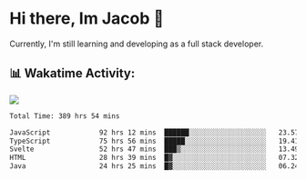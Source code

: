 # Hi there, Im Jacob 👋
Currently, I'm still learning and developing as a full stack developer.

## 📊 Wakatime Activity:

![](https://wakatime.com/share/@bfeff6fe-7f39-433c-bc17-53e716b9a274/5ea5f349-8c2f-4586-bc8c-eb76702f8e49.svg)

<!--START_SECTION:waka-->

```txt
Total Time: 389 hrs 54 mins

JavaScript            92 hrs 12 mins  ██████░░░░░░░░░░░░░░░░░░░   23.57 %
TypeScript            75 hrs 56 mins  █████░░░░░░░░░░░░░░░░░░░░   19.41 %
Svelte                52 hrs 47 mins  ███▒░░░░░░░░░░░░░░░░░░░░░   13.49 %
HTML                  28 hrs 39 mins  █▓░░░░░░░░░░░░░░░░░░░░░░░   07.32 %
Java                  24 hrs 25 mins  █▓░░░░░░░░░░░░░░░░░░░░░░░   06.24 %
```

<!--END_SECTION:waka-->
